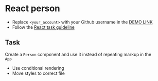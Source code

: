 # React person
- Replace `<your_account>` with your Github username in the [DEMO LINK](https://ZUBOV-ILLIA.github.io/react_person/)
- Follow the [React task guideline](https://github.com/mate-academy/react_task-guideline#react-tasks-guideline)

## Task
Create a `Person` component and use it instead of repeating markup in the `App`

- Use conditional rendering
- Move styles to correct file
